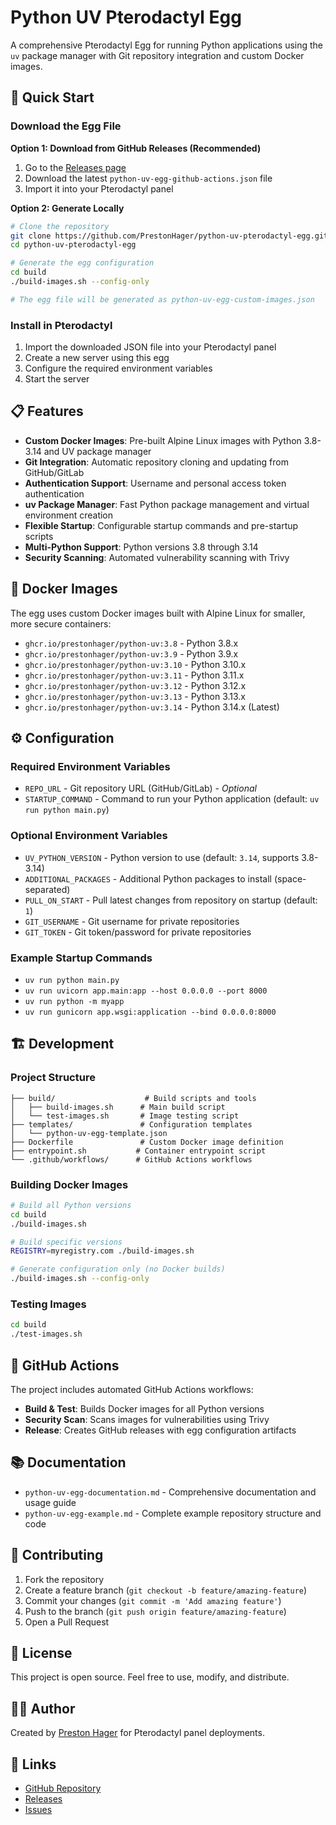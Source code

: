 # Python UV Pterodactyl Egg

A comprehensive Pterodactyl Egg for running Python applications using the `uv` package manager with Git repository integration and custom Docker images.

## 🚀 Quick Start

### Download the Egg File

**Option 1: Download from GitHub Releases (Recommended)**
1. Go to the [Releases page](https://github.com/PrestonHager/python-uv-pterodactyl-egg/releases)
2. Download the latest `python-uv-egg-github-actions.json` file
3. Import it into your Pterodactyl panel

**Option 2: Generate Locally**
```bash
# Clone the repository
git clone https://github.com/PrestonHager/python-uv-pterodactyl-egg.git
cd python-uv-pterodactyl-egg

# Generate the egg configuration
cd build
./build-images.sh --config-only

# The egg file will be generated as python-uv-egg-custom-images.json
```

### Install in Pterodactyl

1. Import the downloaded JSON file into your Pterodactyl panel
2. Create a new server using this egg
3. Configure the required environment variables
4. Start the server

## 📋 Features

- **Custom Docker Images**: Pre-built Alpine Linux images with Python 3.8-3.14 and UV package manager
- **Git Integration**: Automatic repository cloning and updating from GitHub/GitLab
- **Authentication Support**: Username and personal access token authentication  
- **uv Package Manager**: Fast Python package management and virtual environment creation
- **Flexible Startup**: Configurable startup commands and pre-startup scripts
- **Multi-Python Support**: Python versions 3.8 through 3.14
- **Security Scanning**: Automated vulnerability scanning with Trivy

## 🐳 Docker Images

The egg uses custom Docker images built with Alpine Linux for smaller, more secure containers:

- `ghcr.io/prestonhager/python-uv:3.8` - Python 3.8.x
- `ghcr.io/prestonhager/python-uv:3.9` - Python 3.9.x
- `ghcr.io/prestonhager/python-uv:3.10` - Python 3.10.x
- `ghcr.io/prestonhager/python-uv:3.11` - Python 3.11.x
- `ghcr.io/prestonhager/python-uv:3.12` - Python 3.12.x
- `ghcr.io/prestonhager/python-uv:3.13` - Python 3.13.x
- `ghcr.io/prestonhager/python-uv:3.14` - Python 3.14.x (Latest)

## ⚙️ Configuration

### Required Environment Variables

- `REPO_URL` - Git repository URL (GitHub/GitLab) - *Optional*
- `STARTUP_COMMAND` - Command to run your Python application (default: `uv run python main.py`)

### Optional Environment Variables

- `UV_PYTHON_VERSION` - Python version to use (default: `3.14`, supports 3.8-3.14)
- `ADDITIONAL_PACKAGES` - Additional Python packages to install (space-separated)
- `PULL_ON_START` - Pull latest changes from repository on startup (default: `1`)
- `GIT_USERNAME` - Git username for private repositories
- `GIT_TOKEN` - Git token/password for private repositories

### Example Startup Commands

- `uv run python main.py`
- `uv run uvicorn app.main:app --host 0.0.0.0 --port 8000`
- `uv run python -m myapp`
- `uv run gunicorn app.wsgi:application --bind 0.0.0.0:8000`

## 🏗️ Development

### Project Structure

```
├── build/                    # Build scripts and tools
│   ├── build-images.sh      # Main build script
│   └── test-images.sh       # Image testing script
├── templates/               # Configuration templates
│   └── python-uv-egg-template.json
├── Dockerfile               # Custom Docker image definition
├── entrypoint.sh           # Container entrypoint script
└── .github/workflows/      # GitHub Actions workflows
```

### Building Docker Images

```bash
# Build all Python versions
cd build
./build-images.sh

# Build specific versions
REGISTRY=myregistry.com ./build-images.sh

# Generate configuration only (no Docker builds)
./build-images.sh --config-only
```

### Testing Images

```bash
cd build
./test-images.sh
```

## 🔄 GitHub Actions

The project includes automated GitHub Actions workflows:

- **Build & Test**: Builds Docker images for all Python versions
- **Security Scan**: Scans images for vulnerabilities using Trivy
- **Release**: Creates GitHub releases with egg configuration artifacts

## 📚 Documentation

- `python-uv-egg-documentation.md` - Comprehensive documentation and usage guide
- `python-uv-egg-example.md` - Complete example repository structure and code

## 🤝 Contributing

1. Fork the repository
2. Create a feature branch (`git checkout -b feature/amazing-feature`)
3. Commit your changes (`git commit -m 'Add amazing feature'`)
4. Push to the branch (`git push origin feature/amazing-feature`)
5. Open a Pull Request

## 📄 License

This project is open source. Feel free to use, modify, and distribute.

## 👨‍💻 Author

Created by [Preston Hager](https://github.com/PrestonHager) for Pterodactyl panel deployments.

## 🔗 Links

- [GitHub Repository](https://github.com/PrestonHager/python-uv-pterodactyl-egg)
- [Releases](https://github.com/PrestonHager/python-uv-pterodactyl-egg/releases)
- [Issues](https://github.com/PrestonHager/python-uv-pterodactyl-egg/issues)